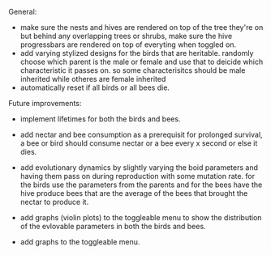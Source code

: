 General:

- make sure the nests and hives are rendered on top of the tree they're on but behind any overlapping trees or shrubs, make sure the hive progressbars are rendered on top of everyting when toggled on.
- add varying stylized designs for the birds that are heritable. randomly choose which parent is the male or female and use that to deicide which characteristic it passes on. so some characterisitcs should be male inherited while otheres are female inherited
- automatically reset if all birds or all bees die.

Future improvements:

- implement lifetimes for both the birds and bees.
- add nectar and bee consumption as a prerequisit for prolonged survival, a bee or bird should consume nectar or a bee every x second or else it dies.

- add evolutionary dynamics by slightly varying the boid parameters and having them pass on during reproduction with some mutation rate. for the birds use the parameters from the parents and for the bees have the hive produce bees that are the average of the bees that brought the nectar to produce it.
- add graphs (violin plots) to the toggleable menu to show the distribution of the evlovable parameters in both the birds and bees.
- add graphs to the toggleable menu.